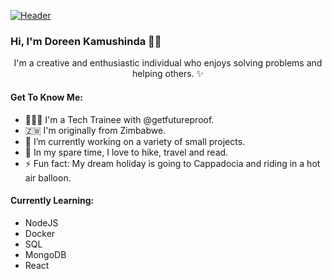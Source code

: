 [![Header](https://i.ibb.co/fvmnXVz/Screenshot-2022-05-11-at-18-36-18.png "Header")](#)

### Hi, I'm Doreen Kamushinda 👋🏾
<p align="center">
I'm a creative and enthusiastic individual who enjoys solving problems and helping others. ✨
</p>

#### Get To Know Me:
- 👩🏾‍💻 I'm a Tech Trainee with @getfutureproof.
- 🇿🇼 I'm originally from Zimbabwe.
- 🔭 I’m currently working on a variety of small projects.
- 🚙 In my spare time, I love to hike, travel and read.
- ⚡ Fun fact: My dream holiday is going to Cappadocia and riding in a hot air balloon.

#### Currently Learning:
- NodeJS
- Docker
- SQL
- MongoDB
- React

<!--
**doreenkam/doreenkam** is a ✨ _special_ ✨ repository because its `README.md` (this file) appears on your GitHub profile.

Here are some ideas to get you started:

- 🔭 I’m currently working on ...
- 🌱 I’m currently learning HTML, CSS, JavaScript.
- 👯 I’m looking to collaborate on ...
- 🤔 I’m looking for help with ...
- 💬 Ask me about ...
- 📫 How to reach me: ...
- 😄 Pronouns: ...
- ⚡ Fun fact: ...
-->
